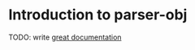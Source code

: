 # Introduction to parser-obj

TODO: write [great documentation](http://jacobian.org/writing/what-to-write/)
